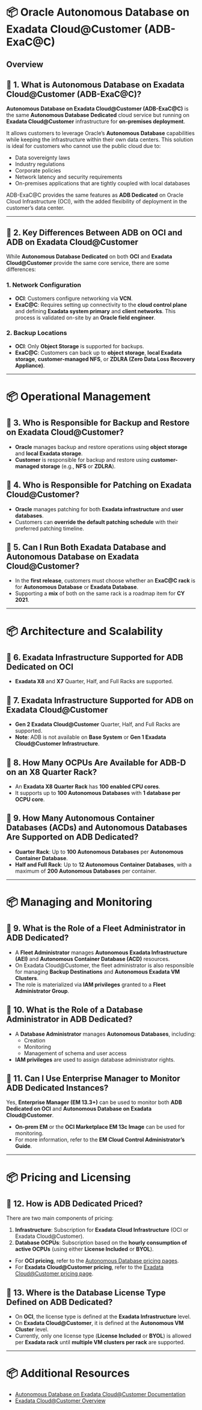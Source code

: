 # 📦 Oracle Autonomous Database on Exadata Cloud@Customer (ADB-ExaC@C)

## Overview

## 📌 1. What is Autonomous Database on Exadata Cloud@Customer (ADB-ExaC@C)?
**Autonomous Database on Exadata Cloud@Customer (ADB-ExaC@C)** is the same **Autonomous Database Dedicated** cloud service but running on **Exadata Cloud@Customer** infrastructure for **on-premises deployment**. 

It allows customers to leverage Oracle’s **Autonomous Database** capabilities while keeping the infrastructure within their own data centers. This solution is ideal for customers who cannot use the public cloud due to:
- Data sovereignty laws
- Industry regulations
- Corporate policies
- Network latency and security requirements
- On-premises applications that are tightly coupled with local databases

ADB-ExaC@C provides the same features as **ADB Dedicated** on Oracle Cloud Infrastructure (OCI), with the added flexibility of deployment in the customer’s data center.

---

## 📌 2. Key Differences Between ADB on OCI and ADB on Exadata Cloud@Customer

While **Autonomous Database Dedicated** on both **OCI** and **Exadata Cloud@Customer** provide the same core service, there are some differences:

### **1. Network Configuration**
- **OCI**: Customers configure networking via **VCN**.
- **ExaC@C**: Requires setting up connectivity to the **cloud control plane** and defining **Exadata system primary** and **client networks**. This process is validated on-site by an **Oracle field engineer**.

### **2. Backup Locations**
- **OCI**: Only **Object Storage** is supported for backups.
- **ExaC@C**: Customers can back up to **object storage**, **local Exadata storage**, **customer-managed NFS**, or **ZDLRA (Zero Data Loss Recovery Appliance)**.

---

# 📦 Operational Management

## 📌 3. Who is Responsible for Backup and Restore on Exadata Cloud@Customer?
- **Oracle** manages backup and restore operations using **object storage** and **local Exadata storage**.
- **Customer** is responsible for backup and restore using **customer-managed storage** (e.g., **NFS** or **ZDLRA**).

## 📌 4. Who is Responsible for Patching on Exadata Cloud@Customer?
- **Oracle** manages patching for both **Exadata infrastructure** and **user databases**.
- Customers can **override the default patching schedule** with their preferred patching timeline.

## 📌 5. Can I Run Both Exadata Database and Autonomous Database on Exadata Cloud@Customer?
- In the **first release**, customers must choose whether an **ExaC@C rack** is for **Autonomous Database** or **Exadata Database**.
- Supporting a **mix** of both on the same rack is a roadmap item for **CY 2021**.

---

# 📦 Architecture and Scalability

## 📌 6. Exadata Infrastructure Supported for ADB Dedicated on OCI
- **Exadata X8** and **X7** Quarter, Half, and Full Racks are supported.

## 📌 7. Exadata Infrastructure Supported for ADB on Exadata Cloud@Customer
- **Gen 2 Exadata Cloud@Customer** Quarter, Half, and Full Racks are supported.
- **Note**: ADB is not available on **Base System** or **Gen 1 Exadata Cloud@Customer Infrastructure**.

## 📌 8. How Many OCPUs Are Available for ADB-D on an X8 Quarter Rack?
- An **Exadata X8 Quarter Rack** has **100 enabled CPU cores**.
- It supports up to **100 Autonomous Databases** with **1 database per OCPU core**.

## 📌 9. How Many Autonomous Container Databases (ACDs) and Autonomous Databases Are Supported on ADB Dedicated?
- **Quarter Rack**: Up to **100 Autonomous Databases** per **Autonomous Container Database**.
- **Half and Full Rack**: Up to **12 Autonomous Container Databases**, with a maximum of **200 Autonomous Databases** per container.

---

# 📦 Managing and Monitoring

## 📌 9. What is the Role of a Fleet Administrator in ADB Dedicated?
- A **Fleet Administrator** manages **Autonomous Exadata Infrastructure (AEI)** and **Autonomous Container Database (ACD)** resources.
- On Exadata Cloud@Customer, the fleet administrator is also responsible for managing **Backup Destinations** and **Autonomous Exadata VM Clusters**.
- The role is materialized via **IAM privileges** granted to a **Fleet Administrator Group**.

## 📌 10. What is the Role of a Database Administrator in ADB Dedicated?
- A **Database Administrator** manages **Autonomous Databases**, including:
  - Creation
  - Monitoring
  - Management of schema and user access
- **IAM privileges** are used to assign database administrator rights.

## 📌 11. Can I Use Enterprise Manager to Monitor ADB Dedicated Instances?
Yes, **Enterprise Manager (EM 13.3+)** can be used to monitor both **ADB Dedicated on OCI** and **Autonomous Database on Exadata Cloud@Customer**.
- **On-prem EM** or the **OCI Marketplace EM 13c Image** can be used for monitoring.
- For more information, refer to the **EM Cloud Control Administrator’s Guide**.

---

# 📦 Pricing and Licensing

## 📌 12. How is ADB Dedicated Priced?
There are two main components of pricing:
1. **Infrastructure**: Subscription for **Exadata Cloud Infrastructure** (OCI or Exadata Cloud@Customer).
2. **Database OCPUs**: Subscription based on the **hourly consumption of active OCPUs** (using either **License Included** or **BYOL**).

- For **OCI pricing**, refer to the [Autonomous Database pricing pages](https://www.oracle.com/database/autonomous-database/).
- For **Exadata Cloud@Customer pricing**, refer to the [Exadata Cloud@Customer pricing page](https://www.oracle.com/cloud/exadata-cloud-customer.html).

## 📌 13. Where is the Database License Type Defined on ADB Dedicated?
- On **OCI**, the license type is defined at the **Exadata Infrastructure** level.
- On **Exadata Cloud@Customer**, it is defined at the **Autonomous VM Cluster** level.
- Currently, only one license type (**License Included** or **BYOL**) is allowed per **Exadata rack** until **multiple VM clusters per rack** are supported.

---

# 📦 Additional Resources
- [Autonomous Database on Exadata Cloud@Customer Documentation](https://www.oracle.com/database/autonomous-database-on-exadata-cloud-at-customer.html)
- [Exadata Cloud@Customer Overview](https://www.oracle.com/cloud/exadata-cloud-customer.html)
